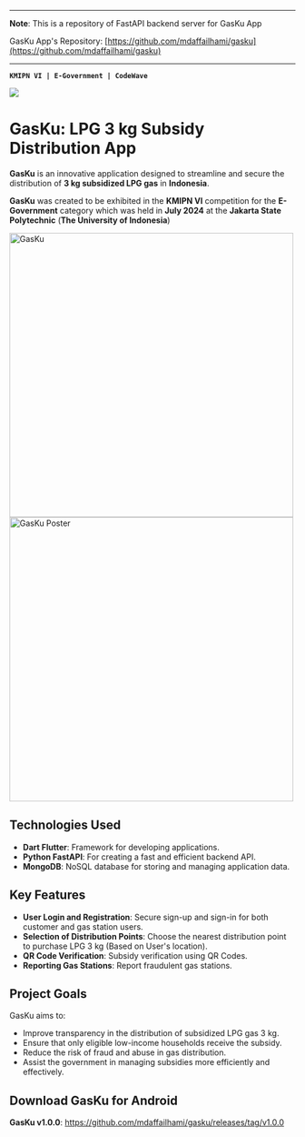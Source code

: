 <hr>

**Note**: This is a repository of FastAPI backend server  for GasKu App

GasKu App's Repository: [https://github.com/mdaffailhami/gasku](https://github.com/mdaffailhami/gasku)

<hr>

**```KMIPN VI | E-Government | CodeWave```**

![](https://user-images.githubusercontent.com/73097560/115834477-dbab4500-a447-11eb-908a-139a6edaec5c.gif)

# GasKu: LPG 3 kg Subsidy Distribution App

**GasKu** is an innovative application designed to streamline and secure the distribution of **3 kg subsidized LPG gas** in **Indonesia**.

**GasKu** was created to be exhibited in the **KMIPN VI** competition for the **E-Government** category which was held in **July 2024** at the **Jakarta State Polytechnic** (**The University of Indonesia**)

<img alt="GasKu" width="500" src="https://github.com/user-attachments/assets/31469bbe-7457-457f-b573-1ab9b3908ed3">
<br>
<img alt="GasKu Poster" width="500" src="https://github.com/user-attachments/assets/bb8080bb-43ce-4b87-9e16-b9d7ff255faa">

## Technologies Used

- **Dart Flutter**: Framework for developing applications.
- **Python FastAPI**: For creating a fast and efficient backend API.
- **MongoDB**: NoSQL database for storing and managing application data.

## Key Features

- **User Login and Registration**: Secure sign-up and sign-in for both customer and gas station users.
- **Selection of Distribution Points**: Choose the nearest distribution point to purchase LPG 3 kg (Based on User's location).
- **QR Code Verification**: Subsidy verification using QR Codes.
- **Reporting Gas Stations**: Report fraudulent gas stations.

## Project Goals

GasKu aims to:
- Improve transparency in the distribution of subsidized LPG gas 3 kg.
- Ensure that only eligible low-income households receive the subsidy.
- Reduce the risk of fraud and abuse in gas distribution.
- Assist the government in managing subsidies more efficiently and effectively.

## Download GasKu for Android

**GasKu v1.0.0**: https://github.com/mdaffailhami/gasku/releases/tag/v1.0.0
